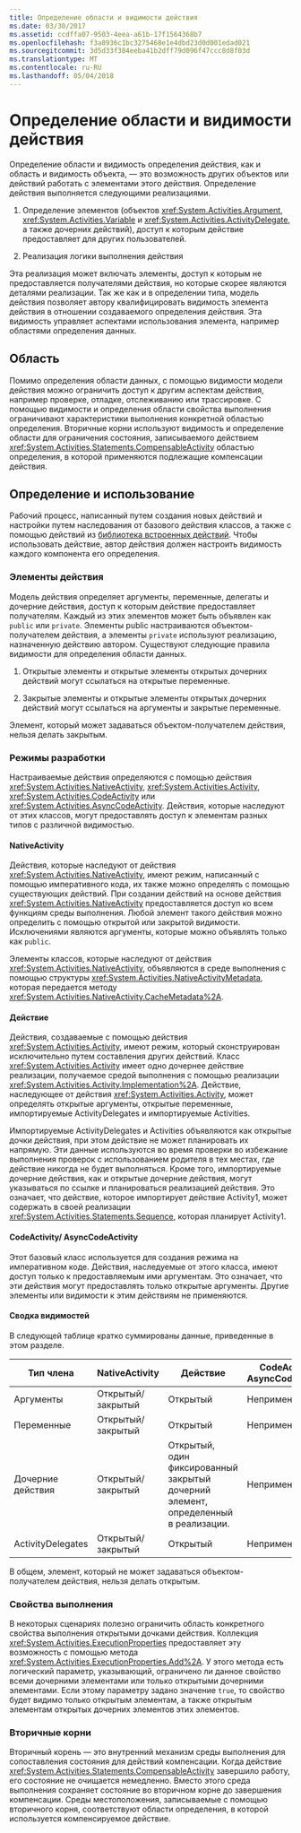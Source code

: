 ```yaml
---
title: Определение области и видимости действия
ms.date: 03/30/2017
ms.assetid: ccdffa07-9503-4eea-a61b-17f1564368b7
ms.openlocfilehash: f3a8936c1bc3275468e1e4dbd23d0d001edad021
ms.sourcegitcommit: 3d5d33f384eeba41b2dff79d096f47ccc8d8f03d
ms.translationtype: MT
ms.contentlocale: ru-RU
ms.lasthandoff: 05/04/2018
---
```

# <a name="activity-definition-scoping-and-visibility"></a>Определение области и видимости действия
Определение области и видимость определения действия, как и область и видимость объекта, ― это возможность других объектов или действий работать с элементами этого действия. Определение действия выполняется следующими реализациями.  
  
1.  Определение элементов (объектов <xref:System.Activities.Argument>, <xref:System.Activities.Variable> и <xref:System.Activities.ActivityDelegate>, а также дочерних действий), доступ к которым действие предоставляет для других пользователей.  
  
2.  Реализация логики выполнения действия  
  
 Эта реализация может включать элементы, доступ к которым не предоставляется получателями действия, но которые скорее являются деталями реализации.  Так же как и в определении типа, модель действия позволяет автору квалифицировать видимость элемента действия в отношении создаваемого определения действия.  Эта видимость управляет аспектами использования элемента, например областями определения данных.  
  
## <a name="scope"></a>Область  
 Помимо определения области данных, с помощью видимости модели действия можно ограничить доступ к другим аспектам действия, например проверке, отладке, отслеживанию или трассировке. С помощью видимости и определения области свойства выполнения ограничивают характеристики выполнения конкретной областью определения. Вторичные корни используют видимость и определение области для ограничения состояния, записываемого действием <xref:System.Activities.Statements.CompensableActivity> областью определения, в которой применяются подлежащие компенсации действия.  
  
## <a name="definition-and-usage"></a>Определение и использование  
 Рабочий процесс, написанный путем создания новых действий и настройки путем наследования от базового действия классов, а также с помощью действий из [библиотека встроенных действий](../../../docs/framework/windows-workflow-foundation/net-framework-4-5-built-in-activity-library.md). Чтобы использовать действие, автор действия должен настроить видимость каждого компонента его определения.  
  
### <a name="activity-members"></a>Элементы действия  
 Модель действия определяет аргументы, переменные, делегаты и дочерние действия, доступ к которым действие предоставляет получателям. Каждый из этих элементов может быть объявлен как `public` или `private`. Элементы public настраиваются объектом-получателем действия, а элементы `private` используют реализацию, назначенную действию автором. Существуют следующие правила видимости для определения области данных.  
  
1.  Открытые элементы и открытые элементы открытых дочерних действий могут ссылаться на открытые переменные.  
  
2.  Закрытые элементы и открытые элементы открытых дочерних действий могут ссылаться на аргументы и закрытые переменные.  
  
 Элемент, который может задаваться объектом-получателем действия, нельзя делать закрытым.  
  
### <a name="authoring-models"></a>Режимы разработки  
 Настраиваемые действия определяются с помощью действия <xref:System.Activities.NativeActivity>, <xref:System.Activities.Activity>, <xref:System.Activities.CodeActivity> или <xref:System.Activities.AsyncCodeActivity>. Действия, которые наследуют от этих классов, могут предоставлять доступ к элементам разных типов с различной видимостью.  
  
#### <a name="nativeactivity"></a>NativeActivity  
 Действия, которые наследуют от действия <xref:System.Activities.NativeActivity>, имеют режим, написанный с помощью императивного кода, их также можно определять с помощью существующих действий. При создании действий на основе действия <xref:System.Activities.NativeActivity> предоставляется доступ ко всем функциям среды выполнения. Любой элемент такого действия можно определить с помощью открытой или закрытой видимости. Исключениями являются аргументы, которые можно объявлять только как `public`.  
  
 Элементы классов, которые наследуют от действия <xref:System.Activities.NativeActivity>, объявляются в среде выполнения с помощью структуры <xref:System.Activities.NativeActivityMetadata>, которая передается методу <xref:System.Activities.NativeActivity.CacheMetadata%2A>.  
  
#### <a name="activity"></a>Действие  
 Действия, создаваемые с помощью действия <xref:System.Activities.Activity>, имеют режим, который сконструирован исключительно путем составления других действий. Класс <xref:System.Activities.Activity> имеет одно дочернее действие реализации, получаемое средой выполнения с помощью реализации <xref:System.Activities.Activity.Implementation%2A>. Действие, наследующее от действия <xref:System.Activities.Activity>, может определять открытые аргументы, открытые переменные, импортируемые ActivityDelegates и импортируемые Activities.  
  
 Импортируемые ActivityDelegates и Activities объявляются как открытые дочки действия, при этом действие не может планировать их напрямую. Эти данные используются во время проверки во избежание выполнения проверок с использованием родителя в тех местах, где действие никогда не будет выполняться. Кроме того, импортируемые дочерние действия, как и открытые дочерние действия, могут указываться по ссылке и планироваться реализацией действия. Это означает, что действие, которое импортирует действие Activity1, может содержать в своей реализации <xref:System.Activities.Statements.Sequence>, которая планирует Activity1.  
  
#### <a name="codeactivity-asynccodeactivity"></a>CodeActivity/ AsyncCodeActivity  
 Этот базовый класс используется для создания режима на императивном коде. Действия, наследуемые от этого класса, имеют доступ только к предоставляемым ими аргументам. Это означает, что эти действия могут предоставлять только открытые аргументы. Другие элементы или видимости к этим действиям не применяются.  
  
#### <a name="summary-of-visibilities"></a>Сводка видимостей  
 В следующей таблице кратко суммированы данные, приведенные в этом разделе.  
  
|Тип члена|NativeActivity|Действие|CodeActivity/ AsyncCodeActivity|  
|-----------------|--------------------|--------------|--------------------------------------|  
|Аргументы|Открытый/закрытый|Открытый|Неприменимо|  
|Переменные|Открытый/закрытый|Открытый|Неприменимо|  
|Дочерние действия|Открытый/закрытый|Открытый, один фиксированный закрытый дочерний элемент, определенный в реализации.|Неприменимо|  
|ActivityDelegates|Открытый/закрытый|Открытый|Неприменимо|  
  
 В общем, элемент, который не может задаваться объектом-получателем действия, нельзя делать открытым.  
  
### <a name="execution-properties"></a>Свойства выполнения  
 В некоторых сценариях полезно ограничить область конкретного свойства выполнения открытыми дочками действия. Коллекция <xref:System.Activities.ExecutionProperties> предоставляет эту возможность с помощью метода <xref:System.Activities.ExecutionProperties.Add%2A>. У этого метода есть логический параметр, указывающий, ограничено ли данное свойство всеми дочерними элементами или только открытыми дочерними элементами. Если этому параметру задано значение `true`, то свойство будет видимо только открытым элементам, а также открытым элементам открытых дочерних элементов этих элементов.  
  
### <a name="secondary-roots"></a>Вторичные корни  
 Вторичный корень ― это внутренний механизм среды выполнения для сопоставления состояния для действий компенсации. Когда действие <xref:System.Activities.Statements.CompensableActivity> завершило работу, его состояние не очищается немедленно. Вместо этого среда выполнения сохраняет состояние во вторичном корне до завершения компенсации. Среды местоположения, записываемые с помощью вторичного корня, соответствуют области определения, в которой используется компенсируемое действие.
